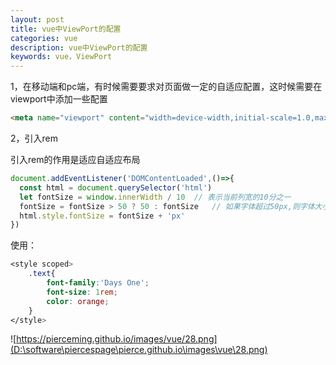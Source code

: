 ```yaml
---
layout: post
title: vue中ViewPort的配置
categories: vue
description: vue中ViewPort的配置
keywords: vue，ViewPort
---
```


1，在移动端和pc端，有时候需要要求对页面做一定的自适应配置，这时候需要在viewport中添加一些配置

```html
<meta name="viewport" content="width=device-width,initial-scale=1.0,maximum-scale=1.0,minimum-scale=1.0,user-scalable=no">
```

2，引入rem

引入rem的作用是适应自适应布局

```js
document.addEventListener('DOMContentLoaded',()=>{
  const html = document.querySelector('html')
  let fontSize = window.innerWidth / 10  // 表示当前列宽的10分之一
  fontSize = fontSize > 50 ? 50 : fontSize   // 如果字体超过50px,则字体大小为50，否则为宽度的10分之一
  html.style.fontSize = fontSize + 'px'
})
```

使用：

```scss
<style scoped>
    .text{
        font-family:'Days One';
        font-size: 1rem;
        color: orange;
    }
</style>
```



![https://pierceming.github.io/images/vue/28.png](D:\software\piercespage\pierce.github.io\images\vue\28.png)



